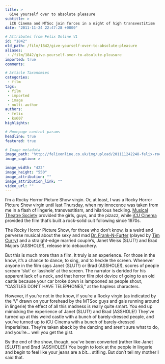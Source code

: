 ```yaml
---
title: >
  Give yourself over to absolute pleasure
subtitle: >
  iCU Cinema and MTSoc join forces in a night of high transvestitism
date: "2011-11-24 22:47:28 +0000"

# Attributes from Felix Online V1
id: "1842"
old_path: /film/1842/give-yourself-over-to-absolute-pleasure
aliases:
 - /film/1842/give-yourself-over-to-absolute-pleasure
imported: true
comments:

# Article Taxonomies
categories:
 - film
tags:
 - film
 - imported
 - image
 - multi-author
authors:
 - felix
 - ks607
highlights:

# Homepage control params
headline: true
featured: true

# Image metadata
image_path: "http://felixonline.co.uk/img/upload/201111242248-felix-rocky-horror-feature.jpg"
image_caption: >

image_width: "422"
image_height: "550"
image_attribution: ""
image_attribution_link: ""
video_url: ""
---
```


I’m a Rocky Horror Picture Show virgin. Or, at least, I was a Rocky Horror Picture Show virgin until last Thursday, when my innocence was taken from me in a flash of lingerie, transvestitism, and hilarious heckling. [Musical Theatre Society](http://mtsoc.co.uk/) provided the girls, guys, and the pizazz, while [iCU Cinema](http://union.ic.ac.uk/arts/cinema/) provided the film that’s built a rock-solid cult following since 1970s.

The Rocky Horror Picture Show, for those who don’t know, is a weird and perverse musical about the sexy and mad [Dr. Frank-N-Furter](http://www.youtube.com/watch?v=bc80tFJpTuo) (played by [Tim Curry](http://www.youtube.com/watch?v=py1DILray2Y)) and a straight-edge married couple’s, Janet Weiss (SLUT!) and Brad Majors (ASSHOLE!), release into debauchery.

But this is much more than a film. It truly is an experience. For those in the know, it’s a chance to dance, to sing, and to heckle the screen. Whenever anyone in the film says Janet (SLUT!) or Brad (ASSHOLE!), scores of people scream ‘slut’ or ‘asshole’ at the screen. The narrator is derided for his apparent lack of a neck, and that horror film plot device of going to an old castle because your car broke down is lampooned as people shout, “CASTLES DON’T HAVE TELEPHONES,” at the hapless characters.

However, if you’re not in the know, if you’re a Rocky virgin (as indicated by the ‘V’ drawn on your forehead by the MTSoc guys and gals running around in lingerie) the effect of all this madness is really quite smart. You end up mimicking the experience of Janet (SLUT!) and Brad (ASSHOLE!) They’ve turned up at this weird castle with a bunch of barely-dressed people, and you’ve turned up to iCU Cinema with a bunch of barely-dressed Imperialites. They’re taken aback by the dancing and aren’t sure what to do, and you’re… well you get the gist.

By the end of the show, though, you’ve been converted (rather like Janet [SLUT!] and Brad [ASSHOLE!]) You begin to look at the people in lingerie and begin to feel like your jeans are a bit… stifling. But don’t tell my mother I said that.
